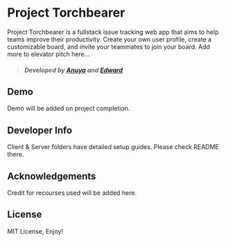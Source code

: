 # Project Torchbearer

Project Torchbearer is a fullstack issue tracking web app that aims to help teams improve their productivity. Create your own user profile, create a customizable board, and invite your teammates to join your board. Add more to elevator pitch here...

> ##### Developed by [Anuya](https://github.com/aakarnik) and [Edward](https://github.com/CrypticSquirrel)

Demo
--

Demo will be added on project completion.

Developer Info
--

Client & Server folders have detailed setup guides. Please check README there.

Acknowledgements
--

Credit for recourses used will be added here. 

License 
--

MIT License, Enjoy!

